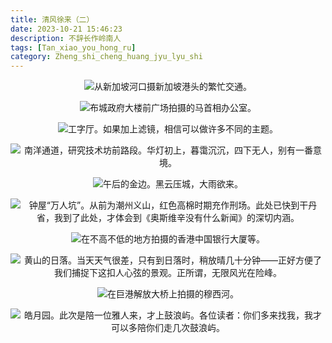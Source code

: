 ```yaml
---
title: 清风徐来（二）
date: 2023-10-21 15:46:23
description: 不辞长作岭南人
tags: [Tan_xiao_you_hong_ru]
category: Zheng_shi_cheng_huang_jyu_lyu_shi
---
```


<style>
	p{
		text-indent: 0em;
		text-align: center;
	}
</style>

![从新加坡河口摄新加坡港头的繁忙交通。](/assets/img/20231021/IMG_2820.jpeg "从新加坡河口摄新加坡港头的繁忙交通。")

![布城政府大楼前广场拍摄的马首相办公室。](/assets/img/20231021/IMG_2095.jpeg "布城政府大楼前广场拍摄的马首相办公室。")

![工字厅。如果加上滤镜，相信可以做许多不同的主题。](/assets/img/20231021/IMG_3416.jpeg "工字厅。如果加上滤镜，相信可以做许多不同的主题。")

![南洋通道，研究技术坊前路段。华灯初上，暮霭沉沉，四下无人，别有一番意境。](/assets/img/20231021/IMG_3737.jpeg "南洋通道，研究技术坊前路段。华灯初上，暮霭沉沉，四下无人，别有一番意境。")

![午后的金边。黑云压城，大雨欲来。](/assets/img/20231021/IMG_20230628_164948.jpg "午后的金边。黑云压城，大雨欲来。")

![钟屋“万人坑”。从前为潮州义山，红色高棉时期充作刑场。此处已快到干丹省，我到了此处，才体会到《奥斯维辛没有什么新闻》的深切内涵。](/assets/img/20231021/IMG_3960.jpeg "钟屋“万人坑”。从前为潮州义山，红色高棉时期充作刑场。此处已快到干丹省，我到了此处，才体会到《奥斯维辛没有什么新闻》的深切内涵。")

![在不高不低的地方拍摄的香港中国银行大厦等。](/assets/img/20231021/IMG_4157.jpeg "在不高不低的地方拍摄的香港中国银行大厦等。")

![黄山的日落。当天天气很差，只有到日落时，稍放晴几十分钟——正好方便了我们捕捉下这扣人心弦的景观。正所谓，无限风光在险峰。](/assets/img/20231021/IMG_4366.jpeg "黄山的日落。当天天气很差，只有到日落时，稍放晴几十分钟——正好方便了我们捕捉下这扣人心弦的景观。正所谓，无限风光在险峰。")

![在巨港解放大桥上拍摄的穆西河。](/assets/img/20231021/IMG_3988.jpeg "在巨港解放大桥上拍摄的穆西河。")

![皓月园。此次是陪一位雅人来，才上鼓浪屿。各位读者：你们多来找我，我才可以多陪你们走几次鼓浪屿。](/assets/img/20231021/IMG_4582.jpeg "皓月园。此次是陪一位雅人来，才上鼓浪屿。各位读者：你们多来找我，我才可以多陪你们走几次鼓浪屿。")

